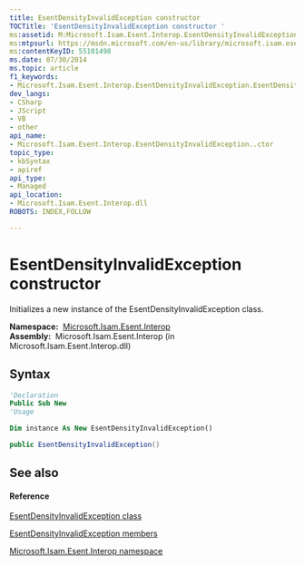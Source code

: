```yaml
---
title: EsentDensityInvalidException constructor 
TOCTitle: 'EsentDensityInvalidException constructor '
ms:assetid: M:Microsoft.Isam.Esent.Interop.EsentDensityInvalidException.#ctor
ms:mtpsurl: https://msdn.microsoft.com/en-us/library/microsoft.isam.esent.interop.esentdensityinvalidexception.esentdensityinvalidexception(v=EXCHG.10)
ms:contentKeyID: 55101498
ms.date: 07/30/2014
ms.topic: article
f1_keywords:
- Microsoft.Isam.Esent.Interop.EsentDensityInvalidException.EsentDensityInvalidException
dev_langs:
- CSharp
- JScript
- VB
- other
api_name: 
- Microsoft.Isam.Esent.Interop.EsentDensityInvalidException..ctor
topic_type: 
- kbSyntax
- apiref
api_type: 
- Managed
api_location: 
- Microsoft.Isam.Esent.Interop.dll
ROBOTS: INDEX,FOLLOW

---
```


# EsentDensityInvalidException constructor

Initializes a new instance of the EsentDensityInvalidException class.

**Namespace:**  [Microsoft.Isam.Esent.Interop](hh596136\(v=exchg.10\).md)  
**Assembly:**  Microsoft.Isam.Esent.Interop (in Microsoft.Isam.Esent.Interop.dll)

## Syntax

``` vb
'Declaration
Public Sub New
'Usage

Dim instance As New EsentDensityInvalidException()
```

``` csharp
public EsentDensityInvalidException()
```

## See also

#### Reference

[EsentDensityInvalidException class](dn334433\(v=exchg.10\).md)

[EsentDensityInvalidException members](dn274271\(v=exchg.10\).md)

[Microsoft.Isam.Esent.Interop namespace](hh596136\(v=exchg.10\).md)

